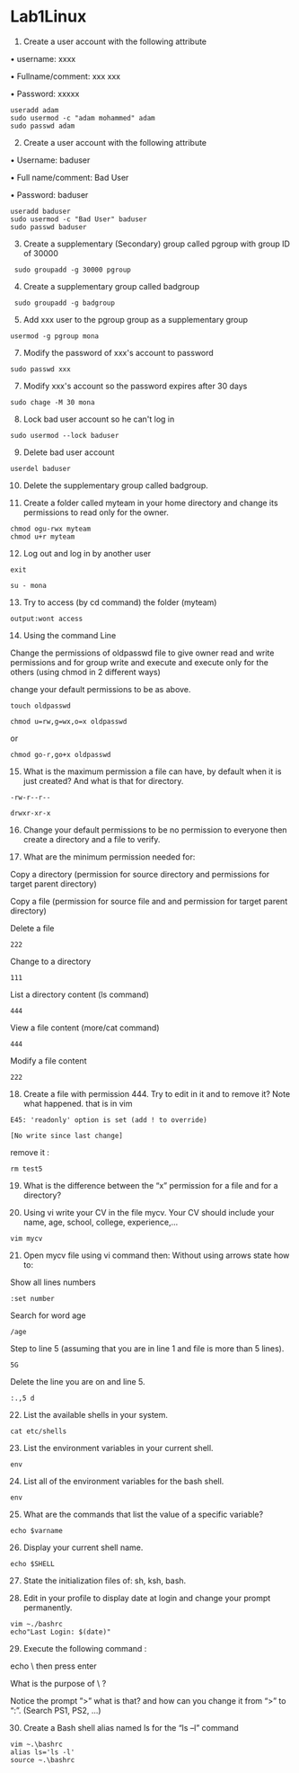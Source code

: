 # Lab1Linux

1.	Create a user account with the following attribute

• username: xxxx

• Fullname/comment: xxx xxx

• Password: xxxxx
```
useradd adam
sudo usermod -c "adam mohammed" adam
sudo passwd adam
```
2.	Create a user account with the following attribute

• Username: baduser

• Full name/comment: Bad User

• Password: baduser
```
useradd baduser
sudo usermod -c "Bad User" baduser
sudo passwd baduser
```
3.	Create a supplementary (Secondary) group called pgroup with group ID of 30000
```
 sudo groupadd -g 30000 pgroup
```
4.	Create a supplementary group called badgroup
```
 sudo groupadd -g badgroup
```
5.	Add xxx user to the pgroup group as a supplementary group
```
usermod -g pgroup mona
```
7.	Modify the password of xxx's account to password
```
sudo passwd xxx
```
7.	Modify xxx's account so the password expires after 30 days
```
sudo chage -M 30 mona
```
8.	Lock bad user account so he can't log in
```
sudo usermod --lock baduser
```
9.	Delete bad user account
```
userdel baduser
```
10.	Delete the supplementary group called badgroup.

11.	Create a folder called myteam in your home directory and change its permissions to read only for the owner.
```
chmod ogu-rwx myteam
chmod u+r myteam

```
12.	Log out and log in by another user
```
exit
```
```
su - mona
```
13.	Try to access (by cd command) the folder (myteam)

```
output:wont access
```
14.	Using the command Line

Change the permissions of oldpasswd file to give owner read and write permissions and for group write and execute and execute only for the others (using chmod in 2 different ways)

change your default permissions to be as above.
```
touch oldpasswd
```
```
chmod u=rw,g=wx,o=x oldpasswd
```
or 
```
chmod go-r,go+x oldpasswd
```
15.	What is the maximum permission a file can have, by default when it is just created? And what is that for directory.
```
-rw-r--r--
```
```
drwxr-xr-x 
```
16.	Change your default permissions to be no permission to everyone then create a directory and a file to verify.

17.	What are the minimum permission needed for:

Copy a directory (permission for source directory and permissions for target parent directory)

Copy a file (permission for source file and and permission for target parent directory)

Delete a file
```
222
```
Change to a directory
```
111
```
List a directory content (ls command)
```
444
```
View a file content (more/cat command)
```
444
```
Modify a file content
```
222
```
18.	Create a file with permission 444. Try to edit in it and to remove it? Note what happened.
that is in vim
```
E45: 'readonly' option is set (add ! to override)       
```
```
[No write since last change]
```
remove it :
```
rm test5
```

19.	What is the difference between the “x” permission for a file and for a directory?

20.	Using vi write your CV in the file mycv. Your CV should include your name, age, school, college, experience,...
```
vim mycv
```
21.	Open mycv file using vi command then: Without using arrows state how to:

Show all lines numbers
```
:set number
```
Search for word age
```
/age
```
Step to line 5 (assuming that you are in line 1 and file is more than 5 lines).
```
5G

```
Delete the line you are on and line 5.
```
:.,5 d
```



22.	List the available shells in your system.
```
cat etc/shells
```
23.	List the environment variables in your current shell.
```
env
```
24.	List all of the environment variables for the bash shell.
```
env
```
25.	What are the commands that list the value of a specific variable?
```
echo $varname
```
26.	Display your current shell name.
```
echo $SHELL
```
27.	State the initialization files of: sh, ksh, bash.

28.	Edit in your profile to display date at login and change your prompt permanently.
```
vim ~./bashrc
echo"Last Login: $(date)"
```

29.	Execute the following command :

echo \ then press enter

What is the purpose of \ ?

Notice the prompt ”>” what is that? and how can you change it from “>” to “:”. (Search PS1, PS2, ...)

30.	Create a Bash shell alias named ls for the “ls –l” command
```
vim ~.\bashrc
alias ls='ls -l'
source ~.\bashrc
```




